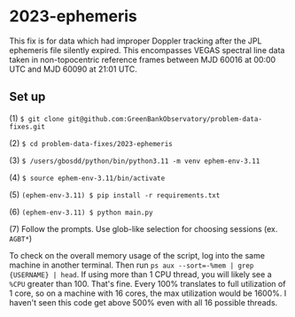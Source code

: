 # 2023-ephemeris
This fix is for data which had improper Doppler tracking after the JPL ephemeris file silently expired. This encompasses VEGAS spectral line data taken in non-topocentric reference frames between MJD 60016 at 00:00 UTC and MJD 60090 at 21:01 UTC. 

## Set up

(1) ``$ git clone git@github.com:GreenBankObservatory/problem-data-fixes.git``

(2) ``$ cd problem-data-fixes/2023-ephemeris``

(3) ``$ /users/gbosdd/python/bin/python3.11 -m venv ephem-env-3.11``

(4) ``$ source ephem-env-3.11/bin/activate``

(5) ``(ephem-env-3.11) $ pip install -r requirements.txt``

(6) ``(ephem-env-3.11) $ python main.py``

(7) Follow the prompts. Use glob-like selection for choosing sessions (ex. ``AGBT*``)

To check on the overall memory usage of the script, log into the same machine in another terminal. Then run ``ps aux --sort=-%mem | grep {USERNAME} | head``. If using more than 1 CPU thread, you will likely see a `%CPU` greater than 100. That's fine. Every 100% translates to full utilization of 1 core, so on a machine with 16 cores, the max utilization would be 1600%. I haven't seen this code get above 500% even with all 16 possible threads. 